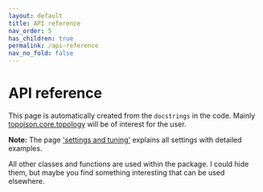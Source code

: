 ```yaml
---
layout: default
title: API reference
nav_order: 5
has_children: true
permalink: /api-reference
nav_no_fold: false
--- 
```



# API reference

This page is automatically created from the `docstrings` in the code. 
Mainly [topojson.core.topology]({{site.baseurl}}/api/topojson.core.topology.html) will be of interest for the user. 

**Note:** The page ['settings and tuning']({{site.baseurl}}/example/settings-tuning.html) explains all settings with detailed examples. 

All other classes and functions are used within the package. I could hide them, but maybe you find something interesting that can be used elsewhere.
